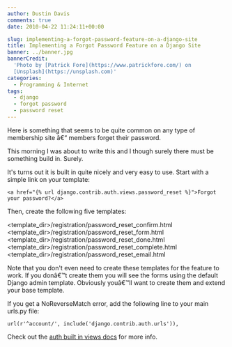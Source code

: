 ```yaml
---
author: Dustin Davis
comments: true
date: 2010-04-22 11:24:11+00:00

slug: implementing-a-forgot-password-feature-on-a-django-site
title: Implementing a Forgot Password Feature on a Django Site
banner: ../banner.jpg
bannerCredit:
  'Photo by [Patrick Fore](https://www.patrickfore.com/) on
  [Unsplash](https://unsplash.com)'
categories:
  - Programming & Internet
tags:
  - django
  - forgot password
  - password reset
---
```


Here is something that seems to be quite common on any type of membership site
â€“ members forget their password.

This morning I was about to write this and I though surely there must be
something build in. Surely.

It's turns out it is built in quite nicely and very easy to use. Start with a
simple link on your template:

`<a href="{% url django.contrib.auth.views.password_reset %}">Forgot your password?</a>`

Then, create the following five templates:

<template_dir>/registration/password_reset_confirm.html
<template_dir>/registration/password_reset_form.html
<template_dir>/registration/password_reset_done.html
<template_dir>/registration/password_reset_complete.html
<template_dir>/registration/password_reset_email.html

Note that you don't even need to create these templates for the feature to work.
If you donâ€™t create them you will see the forms using the default Django admin
template. Obviously youâ€™ll want to create them and extend your base template.

If you get a NoReverseMatch error, add the following line to your main urls.py
file:

`url(r'^account/', include('django.contrib.auth.urls')), `

Check out the
[auth built in views docs](http://docs.djangoproject.com/en/dev/topics/auth/#other-built-in-views)
for more info.
